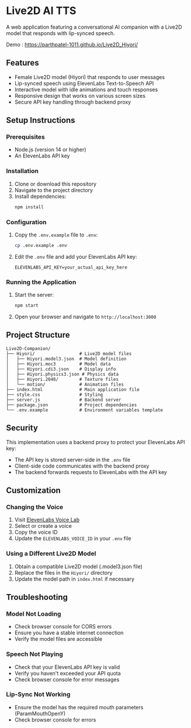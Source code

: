 # Live2D AI TTS

A web application featuring a conversational AI companion with a Live2D model that responds with lip-synced speech.

Demo : https://parthpatel-1011.github.io/Live2D_Hiyori/

## Features

- Female Live2D model (Hiyori) that responds to user messages
- Lip-synced speech using ElevenLabs Text-to-Speech API
- Interactive model with idle animations and touch responses
- Responsive design that works on various screen sizes
- Secure API key handling through backend proxy

## Setup Instructions

### Prerequisites
- Node.js (version 14 or higher)
- An ElevenLabs API key

### Installation

1. Clone or download this repository
2. Navigate to the project directory
3. Install dependencies:
   ```bash
   npm install
   ```

### Configuration

1. Copy the `.env.example` file to `.env`:
   ```bash
   cp .env.example .env
   ```

2. Edit the `.env` file and add your ElevenLabs API key:
   ```
   ELEVENLABS_API_KEY=your_actual_api_key_here
   ```

### Running the Application

1. Start the server:
   ```bash
   npm start
   ```

2. Open your browser and navigate to `http://localhost:3000`

## Project Structure

```
Live2D-Companion/
├── Hiyori/                 # Live2D model files
│   ├── Hiyori.model3.json  # Model definition
│   ├── Hiyori.moc3         # Model data
│   ├── Hiyori.cdi3.json    # Display info
│   ├── Hiyori.physics3.json # Physics data
│   ├── Hiyori.2048/        # Texture files
│   └── motion/             # Animation files
├── index.html              # Main application file
├── style.css               # Styling
├── server.js               # Backend server
├── package.json            # Project dependencies
└── .env.example            # Environment variables template
```

## Security

This implementation uses a backend proxy to protect your ElevenLabs API key:
- The API key is stored server-side in the `.env` file
- Client-side code communicates with the backend proxy
- The backend forwards requests to ElevenLabs with the API key

## Customization

### Changing the Voice
1. Visit [ElevenLabs Voice Lab](https://elevenlabs.io/voice-lab)
2. Select or create a voice
3. Copy the voice ID
4. Update the `ELEVENLABS_VOICE_ID` in your `.env` file

### Using a Different Live2D Model
1. Obtain a compatible Live2D model (.model3.json file)
2. Replace the files in the `Hiyori/` directory
3. Update the model path in `index.html` if necessary

## Troubleshooting

### Model Not Loading
- Check browser console for CORS errors
- Ensure you have a stable internet connection
- Verify the model files are accessible

### Speech Not Playing
- Check that your ElevenLabs API key is valid
- Verify you haven't exceeded your API quota
- Check browser console for error messages

### Lip-Sync Not Working
- Ensure the model has the required mouth parameters (ParamMouthOpenY)
- Check browser console for errors